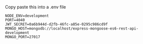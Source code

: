 Copy paste this into a .env file
```
NODE_ENV=development
PORT=4040
JWT_SECRET=0a6b944d-d2fb-46fc-a85e-0295c986cd9f
MONGO_HOST=mongodb://localhost/express-mongoose-es6-rest-api-development
MONGO_PORT=27017
```
